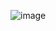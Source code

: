 ![image](https://github.com/maainul/100JavascriptProjects/assets/37740006/b0b7ad2b-6bf7-4d67-858b-3763479ab2e8)
